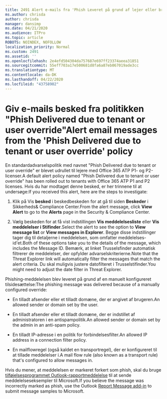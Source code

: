 ```yaml
---
title: 2491 Alert e-mails fra 'Phish Leveret på grund af lejer eller bruger tilsidesætte'-politik
ms.author: chrisda
author: chrisda
manager: dansimp
ms.date: 04/21/2020
ms.audience: ITPro
ms.topic: article
ROBOTS: NOINDEX, NOFOLLOW
localization_priority: Normal
ms.custom: 2491
ms.assetid: ''
ms.openlocfilehash: 2e4efd504304da757687e697ff23374aeea31851
ms.sourcegitcommit: 55eff703a17e500681d8fa6a87eb067019ade3cc
ms.translationtype: MT
ms.contentlocale: da-DK
ms.lasthandoff: 04/22/2020
ms.locfileid: "43758902"
---
```

# <a name="alert-email-messages-from-the-phish-delivered-due-to-tenant-or-user-override-policy"></a><span data-ttu-id="f2e8f-102">Giv e-mails besked fra politikken "Phish Delivered due to tenant or user override"</span><span class="sxs-lookup"><span data-stu-id="f2e8f-102">Alert email messages from the 'Phish Delivered due to tenant or user override' policy</span></span>

<span data-ttu-id="f2e8f-103">En standardadvarselspolitik med navnet "Phish Delivered due to tenant or user override" er blevet udrullet til lejere med Office 365 ATP P1- og P2-licenser.</span><span class="sxs-lookup"><span data-stu-id="f2e8f-103">A default alert policy named "Phish Delivered due to tenant or user override" has been rolled out to tenants with Office 365 ATP P1 and P2 licenses.</span></span> <span data-ttu-id="f2e8f-104">Hvis du har modtaget denne besked, er her trinnene til at undersøge:</span><span class="sxs-lookup"><span data-stu-id="f2e8f-104">If you received this alert, here are the steps to investigate:</span></span>

1. <span data-ttu-id="f2e8f-105">Klik på Vis **besked** i beskedbeskeden for at gå til siden **Beskeder** i Sikkerheds& Compliance Center.</span><span class="sxs-lookup"><span data-stu-id="f2e8f-105">From the alert message, click **View Alert** to go to the **Alerts** page in the Security & Compliance Center.</span></span>

2. <span data-ttu-id="f2e8f-106">Vælg beskeden for at få vist indstillingen **Vis meddelelsesliste** eller **Vis meddelelser i Stifinder**.</span><span class="sxs-lookup"><span data-stu-id="f2e8f-106">Select the alert to see the option to **View message list** or **View messages in Explorer**.</span></span> <span data-ttu-id="f2e8f-107">Begge disse indstillinger tager dig til detaljerne i meddelelsen, som omfatter meddelelses-id'et.</span><span class="sxs-lookup"><span data-stu-id="f2e8f-107">Both of these options take you to the details of the message, which includes the Message ID.</span></span> <span data-ttu-id="f2e8f-108">Bemærk, at linket Trusselsfinder automatisk filtrerer de meddelelser, der opfylder advarselskriterierne.</span><span class="sxs-lookup"><span data-stu-id="f2e8f-108">Note that the Threat Explorer link will automatically filter the messages that match the alert criteria.</span></span> <span data-ttu-id="f2e8f-109">Du skal muligvis justere datofilteret i Trusselstifinder.</span><span class="sxs-lookup"><span data-stu-id="f2e8f-109">You might need to adjust the date filter in Threat Explorer.</span></span>

<span data-ttu-id="f2e8f-110">Phishing-meddelelsen blev leveret på grund af en manuelt konfigureret tilsidesættelse:</span><span class="sxs-lookup"><span data-stu-id="f2e8f-110">The phishing message was delivered because of a manually configured override:</span></span>

- <span data-ttu-id="f2e8f-111">En tilladt afsender eller et tilladt domæne, der er angivet af brugeren.</span><span class="sxs-lookup"><span data-stu-id="f2e8f-111">An allowed sender or domain set by the user.</span></span>

- <span data-ttu-id="f2e8f-112">En tilladt afsender eller et tilladt domæne, der er indstillet af administratoren i en antispampolitik.</span><span class="sxs-lookup"><span data-stu-id="f2e8f-112">An allowed sender or domain set by the admin in an anti-spam policy.</span></span>

- <span data-ttu-id="f2e8f-113">En tilladt IP-adresse i en politik for forbindelsesfilter.</span><span class="sxs-lookup"><span data-stu-id="f2e8f-113">An allowed IP address in a connection filter policy.</span></span>

- <span data-ttu-id="f2e8f-114">En mailflowregel (også kaldet en transportregel), der er konfigureret til at tillade meddelelser i.</span><span class="sxs-lookup"><span data-stu-id="f2e8f-114">A mail flow rule (also known as a transport rule) that's configured to allow messages in.</span></span>

<span data-ttu-id="f2e8f-115">Hvis du mener, at meddelelsen er markeret forkert som phish, skal du bruge [tilføjelsesprogrammet Outlook-rapportmeddelelse](https://support.office.com/article/b5caa9f1-cdf3-4443-af8c-ff724ea719d2) til at sende meddelelseseksempler til Microsoft.</span><span class="sxs-lookup"><span data-stu-id="f2e8f-115">If you believe the message was incorrectly marked as phish, use the Outlook [Report Message add-in](https://support.office.com/article/b5caa9f1-cdf3-4443-af8c-ff724ea719d2) to submit message samples to Microsoft.</span></span>
